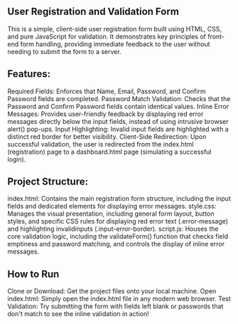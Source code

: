 User Registration and Validation Form
-------------------------------------
This is a simple, client-side user registration form built using HTML, CSS, and pure JavaScript for validation. It demonstrates key principles of front-end form handling, providing immediate feedback to the user without needing to submit the form to a server.

Features:
---------
Required Fields: Enforces that Name, Email, Password, and Confirm Password fields are completed.
Password Match Validation: Checks that the Password and Confirm Password fields contain identical values.
Inline Error Messages: Provides user-friendly feedback by displaying red error messages directly below the input fields, instead of
using intrusive browser alert() pop-ups.
Input Highlighting: Invalid input fields are highlighted with a distinct red border for better visibility.
Client-Side Redirection: Upon successful validation, the user is redirected from the index.html (registration) page to a dashboard.html page (simulating a successful login).

Project Structure:
------------------
index.html: Contains the main registration form structure, including the input fields and dedicated <span> elements for displaying error messages.
style.css: Manages the visual presentation, including general form layout, button styles, and specific CSS rules for displaying red error text (.error-message) and highlighting invalidinputs (.input-error-border).
script.js: Houses the core validation logic, including the validateForm() function that checks field emptiness and password matching, and controls the display of inline error messages.

How to Run
----------
Clone or Download: Get the project files onto your local machine.
Open index.html: Simply open the index.html file in any modern web browser.
Test Validation: Try submitting the form with fields left blank or passwords that don't match to see the inline validation in action!
